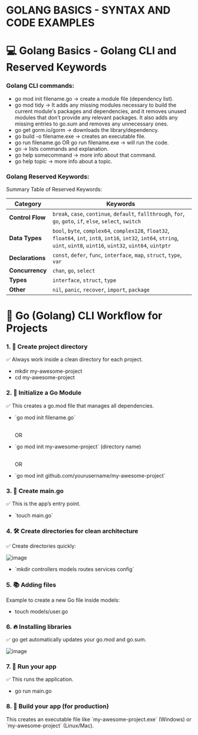 
<h1>GOLANG BASICS - SYNTAX AND CODE EXAMPLES</h1>
<h1> 💻 Golang Basics - Golang CLI and Reserved Keywords</h1>


<h3>Golang CLI commands:</h3>

<ul>
  <li>go mod init filename.go -> create a module file (dependency list). </li>
  <li>go mod tidy -> It adds any missing modules necessary to build the current module's
					packages and dependencies, and it removes unused modules that
					don't provide any relevant packages. It also adds any missing entries
					to go.sum and removes any unnecessary ones. </li>
  <li> go get gorm.io/gorm -> downloads the library/dependency. </li>
  <li> go build -o filename.exe -> creates an executable file. </li>
  <li> go run filename.go OR go run filename.exe -> will run the code. </li>
  <li> go -> lists commands and explanation. </li>
  <li> go help somecommand -> more info about that command. </li>
  <li>go help topic -> more info about a topic. </li>
</ul>

<h3>Golang Reserved Keywords:</h3>

Summary Table of Reserved Keywords:

| **Category**          | **Keywords**                                                                                                                                      |
|-----------------------|---------------------------------------------------------------------------------------------------------------------------------------------------|
| **Control Flow**      | `break`, `case`, `continue`, `default`, `fallthrough`, `for`, `go`, `goto`, `if`, `else`, `select`, `switch`                                      |
| **Data Types**        | `bool`, `byte`, `complex64`, `complex128`, `float32`, `float64`, `int`, `int8`, `int16`, `int32`, `int64`, `string`, `uint`, `uint8`, `uint16`, `uint32`, `uint64`, `uintptr` |
| **Declarations**      | `const`, `defer`, `func`, `interface`, `map`, `struct`, `type`, `var`                                                                             |
| **Concurrency**       | `chan`, `go`, `select`                                                                                                                            |
| **Types**             | `interface`, `struct`, `type`                                                                                                                     |
| **Other**             | `nil`, `panic`, `recover`, `import`, `package`

<h1>🎯 Go (Golang) CLI Workflow for Projects</h1>

<h3>1. 📁 Create project directory</h3>
<p>✅ Always work inside a clean directory for each project.</p>

<ul>
<li>mkdir my-awesome-project</li>
<li>cd my-awesome-project</li>
</ul>

<h3>2. 🧩 Initialize a Go Module</h3>
<p>✅ This creates a go.mod file that manages all dependencies.</p>
<ul>
<li>`go mod init filename.go`</li>
<br>
<p>OR</p>
<li>`go mod init my-awesome-project` (directory name)</li>
<br>
<p>OR</p>
<li>`go mod init github.com/yourusername/my-awesome-project`</li>
</ul>

<h3>3. 📄 Create main.go</h3>

<p>✅ This is the  app’s entry point.</p>
<ul>
	<li>`touch main.go`</li>
</ul>

<h3>4. 🛠️ Create directories for clean architecture</h3>
<p>✅ Create directories quickly:</p>

![image](https://github.com/user-attachments/assets/e854db07-b5a3-49cc-9ca2-0d07282a0a19)

<ul>
<li>`mkdir controllers models routes services config`</li>
</ul>

<h3>5. 📚 Adding files</h3>
<p>Example to create a new Go file inside models:</p>
<ul>
<li>touch models/user.go
</li>
</ul>

<h3>6. 🔥 Installing libraries</h3>
<p>✅ go get automatically updates your go.mod and go.sum.</p>

![image](https://github.com/user-attachments/assets/561e94a7-ead4-4997-a330-93e1a2261598)


<h3>7. 🧪 Run your app</h3>
<p>✅ This runs the application.</p>
<ul>
<li>go run main.go</li>
</ul>

<h3>8. 🚀 Build your app (for production)</h3>
<p>This creates an executable file like `my-awesome-project.exe` (Windows) or `my-awesome-project` (Linux/Mac).</p>
